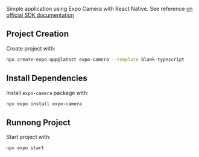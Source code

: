 Simple application using Expo Camera with React Native. See reference [on official SDK documentation](https://docs.expo.dev/versions/latest/sdk/camera/)

## Project Creation

Create project with:
```bash
npx create-expo-app@latest expo-camera --template blank-typescript
```

## Install Dependencies

Install `expo-camera` package with:
```bash
npx expo install expo-camera
```
## Runnong Project

Start project with:
```bash
npx expo start
```